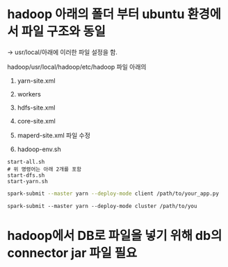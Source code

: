 # hadoop 아래의 폴더 부터 ubuntu 환경에서 파일 구조와 동일 

-> usr/local/아래에 이러한 파일 설정을 함.

hadoop/usr/local/hadoop/etc/hadoop 파일 아래의
1. yarn-site.xml
2. workers
3. hdfs-site.xml
4. core-site.xml
5. maperd-site.xml
파일 수정

1. hadoop-env.sh


```
start-all.sh
# 위 명령어는 아래 2개를 포함
start-dfs.sh
start-yarn.sh
```
```bash
spark-submit --master yarn --deploy-mode client /path/to/your_app.py
```
```
spark-submit --master yarn --deploy-mode cluster /path/to/you
```


# hadoop에서 DB로 파일을 넣기 위해 db의 connector jar 파일 필요
